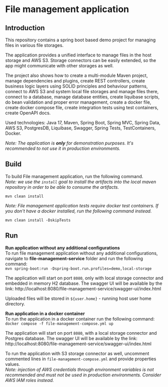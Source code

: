 # File management application

## Introduction

This repository contains a spring boot based demo project for managing files in various file storages.

The application provides a unified interface to manage files in the host storage and AWS S3. Storage connectors can be easily extended, so the app might communicate with other storages as well.

The project also shows how to create a multi-module Maven project, manage dependencies and plugins, create REST controllers, create business logic layers using SOLID principles and behaviour patterns, connect to AWS S3 and system local file storages and manage files there, connect to a database, manage database entities, create liquibase scripts, do bean validation and proper error management, create a docker file, create docker compose file, create integration tests using test containers, create OpenAPI docs.

Used technologies: Java 17, Maven, Spring Boot, Spring MVC, Spring Data, AWS S3, PostgresDB, Liquibase, Swagger, Spring Tests, TestContainers, Docker.

*Note: The application is **only** for demonstration purposes. It's recommended to not use it in production environments.*

## Build

To build File management application, run the following command. <br>
*Note: we use the `install` goal to install the artifacts into the local maven repository in order to be able to consume the artifacts.*

`mvn clean install`

*Note: File management application tests require docker test containers. If you don't have a docker installed, run the following command instead.*

`mvn clean install -DskipTests`

## Run

**Run application without any additional configurations**<br>
To run file management application without any additional configurations, navigate to **file-management-service** folder and run the following command: <br>
`mvn spring-boot:run -Dspring-boot.run.profiles=demo,local-storage`

The application will start on port `8080`, only with local storage connector and embedded in memory H2 database. The swagger UI will be available by the link: http://localhost:8080/file-management-service/swagger-ui/index.html <br>

Uploaded files will be stored in `${user.home}` - running host user home directory.

**Run application in a docker container**<br>
To run the application in a docker container run the following command: <br>
`docker compose -f file-management-compose.yml up` <br>

The application will start on port `8080`, with a local storage connector and Postgres database. The swagger UI will be available by the link: http://localhost:8080/file-management-service/swagger-ui/index.html <br>

To run the application with S3 storage connector as well, uncomment commented lines in `file-management-compose.yml` and provide properties values.<br>
*Note: injection of AWS credentials through environment variables is not recommended and must not be used in production environments. Consider AWS IAM roles instead.*


